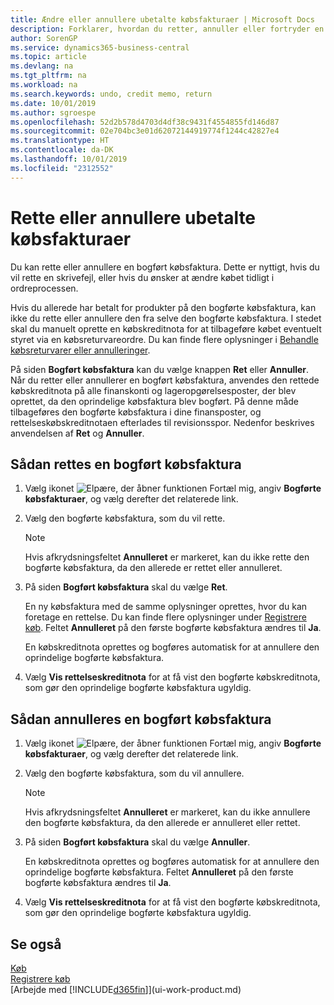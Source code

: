 ```yaml
---
title: Ændre eller annullere ubetalte købsfakturaer | Microsoft Docs
description: Forklarer, hvordan du retter, annuller eller fortryder en bogført købsfaktura og automatisk opretter en købskreditnota.
author: SorenGP
ms.service: dynamics365-business-central
ms.topic: article
ms.devlang: na
ms.tgt_pltfrm: na
ms.workload: na
ms.search.keywords: undo, credit memo, return
ms.date: 10/01/2019
ms.author: sgroespe
ms.openlocfilehash: 52d2b578d4703d4df38c9431f4554855fd146d87
ms.sourcegitcommit: 02e704bc3e01d62072144919774f1244c42827e4
ms.translationtype: HT
ms.contentlocale: da-DK
ms.lasthandoff: 10/01/2019
ms.locfileid: "2312552"
---
```

# <a name="correct-or-cancel-unpaid-purchase-invoices"></a>Rette eller annullere ubetalte købsfakturaer
Du kan rette eller annullere en bogført købsfaktura. Dette er nyttigt, hvis du vil rette en skrivefejl, eller hvis du ønsker at ændre købet tidligt i ordreprocessen.

Hvis du allerede har betalt for produkter på den bogførte købsfaktura, kan ikke du rette eller annullere den fra selve den bogførte købsfaktura. I stedet skal du manuelt oprette en købskreditnota for at tilbageføre købet eventuelt styret via en købsreturvareordre. Du kan finde flere oplysninger i [Behandle købsreturvarer eller annulleringer](purchasing-how-process-purchase-returns-cancellations.md).

På siden **Bogført købsfaktura** kan du vælge knappen **Ret** eller **Annuller**. Når du retter eller annullerer en bogført købsfaktura, anvendes den rettede købskreditnota på alle finanskonti og lageropgørelsesposter, der blev oprettet, da den oprindelige købsfaktura blev bogført. På denne måde tilbageføres den bogførte købsfaktura i dine finansposter, og rettelseskøbskreditnotaen efterlades til revisionsspor. Nedenfor beskrives anvendelsen af **Ret** og **Annuller**.

## <a name="to-correct-a-posted-purchase-invoice"></a>Sådan rettes en bogført købsfaktura
1. Vælg ikonet ![Elpære, der åbner funktionen Fortæl mig](media/ui-search/search_small.png "Fortæl mig, hvad du vil foretage dig"), angiv **Bogførte købsfakturaer**, og vælg derefter det relaterede link.  
2. Vælg den bogførte købsfaktura, som du vil rette.  

    > [!NOTE]  
    >   Hvis afkrydsningsfeltet **Annulleret** er markeret, kan du ikke rette den bogførte købsfaktura, da den allerede er rettet eller annulleret.
3. På siden **Bogført købsfaktura** skal du vælge **Ret**.

    En ny købsfaktura med de samme oplysninger oprettes, hvor du kan foretage en rettelse. Du kan finde flere oplysninger under [Registrere køb](purchasing-how-record-purchases.md). Feltet **Annulleret** på den første bogførte købsfaktura ændres til **Ja**.

    En købskreditnota oprettes og bogføres automatisk for at annullere den oprindelige bogførte købsfaktura.
4. Vælg **Vis rettelseskreditnota** for at få vist den bogførte købskreditnota, som gør den oprindelige bogførte købsfaktura ugyldig.

## <a name="to-cancel-a-posted-purchase-invoice"></a>Sådan annulleres en bogført købsfaktura
1. Vælg ikonet ![Elpære, der åbner funktionen Fortæl mig](media/ui-search/search_small.png "Fortæl mig, hvad du vil foretage dig"), angiv **Bogførte købsfakturaer**, og vælg derefter det relaterede link.  
2. Vælg den bogførte købsfaktura, som du vil annullere.

    > [!NOTE]  
    >   Hvis afkrydsningsfeltet **Annulleret** er markeret, kan du ikke annullere den bogførte købsfaktura, da den allerede er annulleret eller rettet.
3. På siden **Bogført købsfaktura** skal du vælge **Annuller**.

    En købskreditnota oprettes og bogføres automatisk for at annullere den oprindelige bogførte købsfaktura. Feltet **Annulleret** på den første bogførte købsfaktura ændres til **Ja**.
4. Vælg **Vis rettelseskreditnota** for at få vist den bogførte købskreditnota, som gør den oprindelige bogførte købsfaktura ugyldig.

## <a name="see-also"></a>Se også
[Køb](purchasing-manage-purchasing.md)  
[Registrere køb](purchasing-how-record-purchases.md)  
[Arbejde med [!INCLUDE[d365fin](includes/d365fin_md.md)]](ui-work-product.md)
